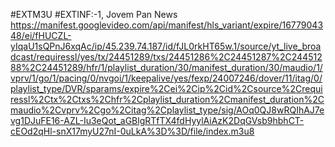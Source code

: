 #EXTM3U
#EXTINF:-1, Jovem Pan News 
https://manifest.googlevideo.com/api/manifest/hls_variant/expire/1677904348/ei/fHUCZL-yIqaU1sQPnJ6xqAc/ip/45.239.74.187/id/fJL0rkHT65w.1/source/yt_live_broadcast/requiressl/yes/tx/24451289/txs/24451286%2C24451287%2C24451288%2C24451289/hfr/1/playlist_duration/30/manifest_duration/30/maudio/1/vprv/1/go/1/pacing/0/nvgoi/1/keepalive/yes/fexp/24007246/dover/11/itag/0/playlist_type/DVR/sparams/expire%2Cei%2Cip%2Cid%2Csource%2Crequiressl%2Ctx%2Ctxs%2Chfr%2Cplaylist_duration%2Cmanifest_duration%2Cmaudio%2Cvprv%2Cgo%2Citag%2Cplaylist_type/sig/AOq0QJ8wRQIhAJ7evg1DJuFE16-AZL-Iu3eQot_aGBlgRTfTX4fdHyylAiAzK2DqGVsb9hbhCT-cEOd2qHl-snX17myU27nI-0uLkA%3D%3D/file/index.m3u8
